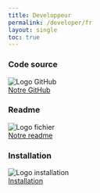 ```yaml
---
title: Developpeur
permalink: /developer/fr
layout: single
toc: true
---
```


### Code source
<img src="../assets/images/logo-github.png" alt="Logo GitHub"><br>
<a href="https://github.com/GazePlay/GazePlay">Notre GitHub</a>

### Readme
<img src="../assets/images/file-text.png" alt="Logo fichier"><br>
<a href="https://github.com/GazePlay/GazePlay/blob/master/README.md">Notre readme</a>

### Installation
<img src="../assets/images/logo-install.png" alt="Logo installation"><br>
<a href="https://github.com/GazePlay/GazePlay/blob/master/INSTALLATION-FR.MD">Installation</a>

